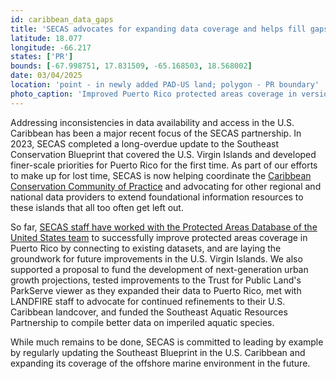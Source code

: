 ```yaml
---
id: caribbean_data_gaps
title: 'SECAS advocates for expanding data coverage and helps fill gaps in the U.S. Caribbean'
latitude: 18.077
longitude: -66.217
states: ['PR']
bounds: [-67.998751, 17.831509, -65.168503, 18.568002]
date: 03/04/2025
location: 'point - in newly added PAD-US land; polygon - PR boundary'
photo_caption: 'Improved Puerto Rico protected areas coverage in version 4.0 of PAD-US.'
---
```


Addressing inconsistencies in data availability and access in the U.S. Caribbean has been a major recent focus of the SECAS partnership. In 2023, SECAS completed a long-overdue update to the Southeast Conservation Blueprint that covered the U.S. Virgin Islands and developed finer-scale priorities for Puerto Rico for the first time. As part of our efforts to make up for lost time, SECAS is now helping coordinate the [Caribbean Conservation Community of Practice](https://secasc.ncsu.edu/resources/caribbean-community-of-practice/) and advocating for other regional and national data providers to extend foundational information resources to these islands that all too often get left out.

So far, [SECAS staff have worked with the Protected Areas Database of the United States team](https://secassoutheast.org/2024/06/25/Working-to-improve-existing-datasets-a-spotlight-on-PAD-US.html) to successfully improve protected areas coverage in Puerto Rico by connecting to existing datasets, and are laying the groundwork for future improvements in the U.S. Virgin Islands. We also supported a proposal to fund the development of next-generation urban growth projections, tested improvements to the Trust for Public Land's ParkServe viewer as they expanded their data to Puerto Rico, met with LANDFIRE staff to advocate for continued refinements to their U.S. Caribbean landcover, and funded the Southeast Aquatic Resources Partnership to compile better data on imperiled aquatic species.

While much remains to be done, SECAS is committed to leading by example by regularly updating the Southeast Blueprint in the U.S. Caribbean and expanding its coverage of the offshore marine environment in the future.
